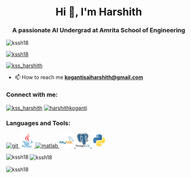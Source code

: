 
<h1 align="center">Hi 👋, I'm Harshith</h1>
<h3 align="center">A passionate AI Undergrad at Amrita School of Engineering</h3>
<img align="right" alt "coding" width="400" src ="https://camo.githubusercontent.com/5ddf73ad3a205111cf8c686f687fc216c2946a75005718c8da5b837ad9de78c9/68747470733a2f2f7468756d62732e6766796361742e636f6d2f4576696c4e657874446576696c666973682d736d616c6c2e676966"

<p align="left"> <img src="https://komarev.com/ghpvc/?username=kssh18&label=Profile%20views&color=0e75b6&style=flat" alt="kssh18" /> </p>

<p align="left"> <a href="https://github.com/ryo-ma/github-profile-trophy"><img src="https://github-profile-trophy.vercel.app/?username=kssh18" alt="kssh18" /></a> </p>

<p align="left"> <a href="https://twitter.com/kss_harshith" target="blank"><img src="https://img.shields.io/twitter/follow/kss_harshith?logo=twitter&style=for-the-badge" alt="kss_harshith" /></a> </p>

- 📫 How to reach me **kogantisaiharshith@gmail.com**

<h3 align="left">Connect with me:</h3>
<p align="left">
<a href="https://twitter.com/kss_harshith" target="blank"><img align="center" src="https://raw.githubusercontent.com/rahuldkjain/github-profile-readme-generator/master/src/images/icons/Social/twitter.svg" alt="kss_harshith" height="30" width="40" /></a>
<a href="https://linkedin.com/in/harshithkoganti" target="blank"><img align="center" src="https://raw.githubusercontent.com/rahuldkjain/github-profile-readme-generator/master/src/images/icons/Social/linked-in-alt.svg" alt="harshithkoganti" height="30" width="40" /></a>
</p>

<h3 align="left">Languages and Tools:</h3>
<p align="left"> <a href="https://git-scm.com/" target="_blank" rel="noreferrer"> <img src="https://www.vectorlogo.zone/logos/git-scm/git-scm-icon.svg" alt="git" width="40" height="40"/> </a> <a href="https://www.java.com" target="_blank" rel="noreferrer"> <img src="https://raw.githubusercontent.com/devicons/devicon/master/icons/java/java-original.svg" alt="java" width="40" height="40"/> </a> <a href="https://www.mathworks.com/" target="_blank" rel="noreferrer"> <img src="https://upload.wikimedia.org/wikipedia/commons/2/21/Matlab_Logo.png" alt="matlab" width="40" height="40"/> </a> <a href="https://www.mysql.com/" target="_blank" rel="noreferrer"> <img src="https://raw.githubusercontent.com/devicons/devicon/master/icons/mysql/mysql-original-wordmark.svg" alt="mysql" width="40" height="40"/> </a> <a href="https://www.postgresql.org" target="_blank" rel="noreferrer"> <img src="https://raw.githubusercontent.com/devicons/devicon/master/icons/postgresql/postgresql-original-wordmark.svg" alt="postgresql" width="40" height="40"/> </a> <a href="https://www.python.org" target="_blank" rel="noreferrer"> <img src="https://raw.githubusercontent.com/devicons/devicon/master/icons/python/python-original.svg" alt="python" width="40" height="40"/> </a> </p>

<p><img align="left" src="https://github-readme-stats.vercel.app/api/top-langs?username=kssh18&show_icons=true&locale=en&layout=compact" alt="kssh18" /></p>

<p>&nbsp;<img align="center" src="https://github-readme-stats.vercel.app/api?username=kssh18&show_icons=true&locale=en" alt="kssh18" /></p>

<p><img align="center" src="https://github-readme-streak-stats.herokuapp.com/?user=kssh18&" alt="kssh18" /></p>


